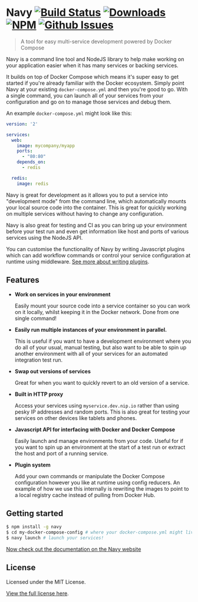 Navy [![Build Status](https://img.shields.io/travis/momentumft/navy/master.svg?style=flat)](https://travis-ci.org/momentumft/navy) [![Downloads](https://img.shields.io/npm/dm/navy.svg)](https://npmjs.com/package/navy) [![NPM](https://img.shields.io/npm/v/navy.svg)](https://npmjs.com/package/navy) [![Github Issues](https://img.shields.io/github/license/momentumft/navy.svg)](https://github.com/momentumft/navy)
==================

> A tool for easy multi-service development powered by Docker Compose

Navy is a command line tool and NodeJS library to help make working on your application easier when it has many services or backing services.

It builds on top of Docker Compose which means it's super easy to get started if you're already familiar with the Docker ecosystem. Simply point Navy at your existing `docker-compose.yml` and then you're good to go. With a single command, you can launch all of your services from your configuration and go on to manage those services and debug them.

An example `docker-compose.yml` might look like this:

```yaml
version: '2'

services:
  web:
    image: mycompany/myapp
    ports:
      - "80:80"
    depends_on:
      - redis

  redis:
    image: redis
```

Navy is great for development as it allows you to put a service into "development mode" from the command line, which automatically mounts your local source code into the container. This is great for quickly working on multiple services without having to change any configuration.

Navy is also great for testing and CI as you can bring up your environment before your test run and even get information like host and ports of various services using the NodeJS API.

You can customise the functionality of Navy by writing Javascript plugins which can add workflow commands or control your service configuration at runtime using middleware. [See more about writing plugins](docs/writing-plugins.md).


## Features

- **Work on services in your environment**

  Easily mount your source code into a service container so you can work on it locally, whilst keeping it in the Docker network.
  Done from one single command!

- **Easily run multiple instances of your environment in parallel.**

  This is useful if you want to have a development environment where you do all of your usual, manual testing,
  but also want to be able to spin up another environment with all of your services for an automated integration test run.

- **Swap out versions of services**

  Great for when you want to quickly revert to an old version of a service.

- **Built in HTTP proxy**

  Access your services using `myservice.dev.nip.io` rather than using pesky IP addresses and random ports.
  This is also great for testing your services on other devices like tablets and phones.

- **Javascript API for interfacing with Docker and Docker Compose**

  Easily launch and manage environments from your code. Useful for if you want to spin up an environment at the start of a test run or extract the host and port of a running service.

- **Plugin system**

  Add your own commands or manipulate the Docker Compose configuration however you like at runtime using config reducers.
  An example of how we use this internally is rewriting the images to point to a local registry cache instead of pulling from Docker Hub.


## Getting started

```sh
$ npm install -g navy
$ cd my-docker-compose-config # where your docker-compose.yml might live
$ navy launch # launch your services!
```

[Now check out the documentation on the Navy website](https://momentumft.github.io/navy/)

## License

Licensed under the MIT License.

[View the full license here](https://raw.githubusercontent.com/momentumft/navy/master/LICENSE).
